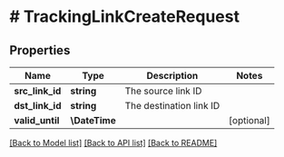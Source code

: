 # # TrackingLinkCreateRequest

## Properties

Name | Type | Description | Notes
------------ | ------------- | ------------- | -------------
**src_link_id** | **string** | The source link ID |
**dst_link_id** | **string** | The destination link ID |
**valid_until** | **\DateTime** |  | [optional]

[[Back to Model list]](../../README.md#models) [[Back to API list]](../../README.md#endpoints) [[Back to README]](../../README.md)
